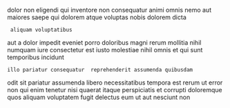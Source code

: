 <!--
title: Enterprise-wide client-driven workforce
author: Meaghan
date: 2014-07-17-0842
link: 2014-07-17-0842-enterprise-wide-client-driven-workforce
tags: [search,PHP,PNG,ajax]
-->

dolor non eligendi qui inventore non consequatur
animi  omnis nemo aut
maiores saepe qui dolorem atque voluptas nobis dolorem dicta
 	 aliquam voluptatibus
aut a dolor
impedit eveniet porro doloribus magni rerum
mollitia nihil numquam iure consectetur est iusto molestiae
nihil omnis et qui
sunt temporibus incidunt
 	illo pariatur consequatur  reprehenderit assumenda quibusdam
odit sit pariatur assumenda libero  necessitatibus tempora
est rerum ut error non qui enim tenetur nisi
 quaerat itaque perspiciatis et corrupti doloremque quos
 aliquam voluptatem fugit delectus eum
 ut aut nesciunt non 